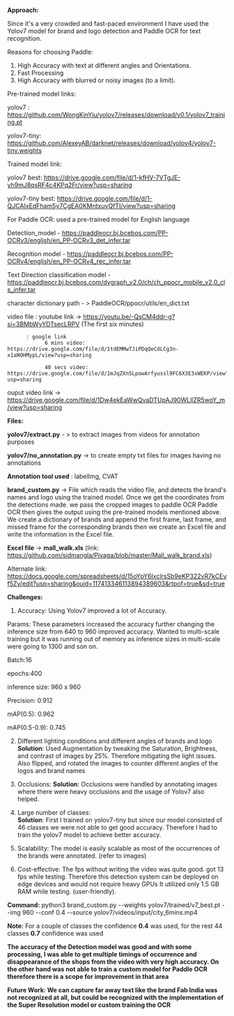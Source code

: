 **Approach:**

Since it's a very crowded and fast-paced environment I have used the Yolov7 model for brand and logo detection and Paddle OCR for text recognition.

Reasons for choosing Paddle:
1. High Accuracy with text at different angles and Orientations.
2. Fast Processing
3. High Accuracy with blurred or noisy images (to a limit).

Pre-trained model links:

yolov7 : https://github.com/WongKinYiu/yolov7/releases/download/v0.1/yolov7_training.pt

yolov7-tiny: https://github.com/AlexeyAB/darknet/releases/download/yolov4/yolov7-tiny.weights


Trained model link:

yolov7 best: https://drive.google.com/file/d/1-kfHV-7VTgJE-yh9mJ8qsRF4c4KPq2Fr/view?usp=sharing

yolov7-tiny best: https://drive.google.com/file/d/1-QJCAIxEdFham5y7CgEA0KMntxuvQfTI/view?usp=sharing


For Paddle OCR: used a pre-trained model for English language

  Detection_model - https://paddleocr.bj.bcebos.com/PP-OCRv3/english/en_PP-OCRv3_det_infer.tar
  
  Recognition model - https://paddleocr.bj.bcebos.com/PP-OCRv4/english/en_PP-OCRv4_rec_infer.tar
  
  Text Direction classification model - https://paddleocr.bj.bcebos.com/dygraph_v2.0/ch/ch_ppocr_mobile_v2.0_cls_infer.tar
  
  character dictionary path - > PaddleOCR/ppocr/utils/en_dict.txt


  
video file : youtube link -> https://youtu.be/-QsCM4ddr-g?si=3BMbWyYDTsecLRPV  (The first six minutes)

          : google link 
                6 mins video: https://drive.google.com/file/d/1tdEMMwTJiPDqQeCdLCg3n-x1aNOHMypL/view?usp=sharing
                
                40 secs video: https://drive.google.com/file/d/1mJqZXn5LpowArfyussl9FC6X3E3xWEKP/view?usp=sharing
 
ouput video link -> https://drive.google.com/file/d/1Dw4ekEaWwQvaDTUpAJ90WLllZR5woY_m/view?usp=sharing

**Files:**

**yolov7/extract.py** - > to extract images from videos for annotation purposes

**yolov7/no_annotation.py** -> to create empty txt files for images having no annotations

**Annotation tool used** : labelImg, CVAT  

**brand_custom.py** -> File which reads the video file, and detects the brand's names and logo using the trained model. Once we get the coordinates from the detections made. we pass the cropped images to paddle OCR
                          Paddle OCR then gives the output using the pre-trained models mentioned above.
                          We create a dictionary of brands and append the first frame, last frame, and missed frame for the corresponding brands
                          then we create an Excel file and write the information in the Excel file.
                          
**Excel file** -> **mall_walk.xls** (link: https://github.com/sidmangla/Pivaga/blob/master/Mall_walk_brand.xls)

Alternate link: https://docs.google.com/spreadsheets/d/15oYpY6IxclrsSb9eKP322vR7kCEvf5Zy/edit?usp=sharing&ouid=117413346113894389603&rtpof=true&sd=true


**Challenges:**

1. Accuracy: Using Yolov7 improved a lot of Accuracy.

Params: These parameters increased the accuracy further changing the inference size from 640 to 960 improved accuracy. Wanted to multi-scale training but it was running out of memory as inference sizes in multi-scale were going to 1300 and son on.

Batch:16

epochs:400

inference size: 960 x 960

Precision: 0.912

mAP(0.5): 0.962

mAP(0.5-0.9): 0.745 

2. Different lighting conditions and different angles of brands and logo
   **Solution**: Used Augmentation by tweaking the Saturation, Brightness, and contrast of images by 25%. Therefore mitigating the light issues. Also flipped, and rotated the images to counter different angles of the logos and brand names
   
4. Occlusions: 
**Solution**: Occlusions were handled by annotating images where there were heavy occlusions and the usage of Yolov7 also helped.

5. Large number of classes:   
**Solution**: First I trained on yolov7-tiny but since our model consisted of 46 classes we were not able to get good accuracy. Therefore I had to train the yolov7 model to achieve better accuracy.

6. Scalability: The model is easily scalable as most of the occurrences of the brands were annotated. (refer to images)
   
7. Cost-effective: The fps without writing the video was quite good. got 13 fps while testing. Therefore this detection system can be deployed on edge devices and would not require heavy GPUs
                    It utilized only 1.5 GB RAM while testing. (user-friendly).

**Command:** python3 brand_custom.py --weights yolov7/trained/v7_best.pt --img 960 --conf 0.4 --source yolov7/videos/input/city_6mins.mp4

**Note:** For a couple of classes the confidence **0.4** was used, for the rest 44 classes **0.7** confidence was used

**The accuracy of the Detection model was good and with some processing, I was able to get multiple timings of occurrence and disappearance of the shops from the video with very high accuracy. On the other hand was not able to train a**
**custom model for Paddle OCR therefore there is a scope for improvement in that area**

**Future Work: We can capture far away text like the brand Fab India was not recognized at all, but could be recognized with the implementation of the Super Resolution model or custom training the OCR**


